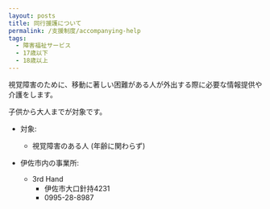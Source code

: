```yaml
---
layout: posts
title: 同行援護について
permalink: /支援制度/accompanying-help
tags:
  - 障害福祉サービス
  - 17歳以下
  - 18歳以上
---
```


視覚障害のために、移動に著しい困難がある人が外出する際に必要な情報提供や介護をします。

子供から大人までが対象です。

- 対象:
  - 視覚障害のある人 (年齢に関わらず)

- 伊佐市内の事業所:
  - 3rd Hand
    - 伊佐市大口針持4231
    - 0995-28-8987
